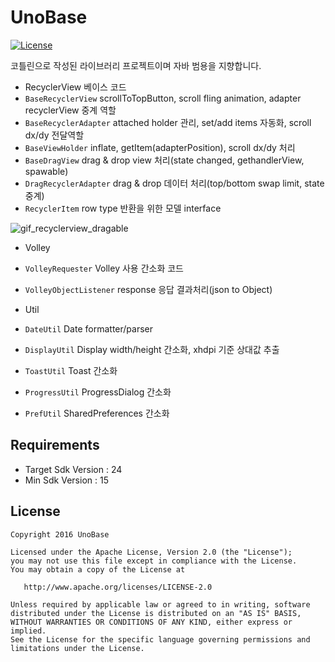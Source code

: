 # UnoBase

[![License](https://img.shields.io/hexpm/l/plug.svg)]()

코틀린으로 작성된 라이브러리 프로젝트이며 자바 범용을 지향합니다.

- RecyclerView 베이스 코드
 - `BaseRecyclerView` scrollToTopButton, scroll fling animation, adapter recyclerView 중계 역할
 - `BaseRecyclerAdapter` attached holder 관리, set/add items 자동화, scroll dx/dy 전달역할
 - `BaseViewHolder` inflate, getItem(adapterPosition), scroll dx/dy 처리
 - `BaseDragView` drag & drop view 처리(state changed, gethandlerView, spawable)
 - `DragRecyclerAdapter` drag & drop 데이터 처리(top/bottom swap limit, state 중계)
 - `RecyclerItem` row type 반환을 위한 모델 interface

 ![gif_recyclerview_dragable]

- Volley
 - `VolleyRequester` Volley 사용 간소화 코드
 - `VolleyObjectListener` response 응답 결과처리(json to Object)


- Util
 - `DateUtil` Date formatter/parser
 - `DisplayUtil` Display width/height 간소화, xhdpi 기준 상대값 추출
 - `ToastUtil` Toast 간소화
 - `ProgressUtil` ProgressDialog 간소화
 - `PrefUtil` SharedPreferences 간소화

## Requirements

- Target Sdk Version : 24
- Min Sdk Version : 15

## License

```
Copyright 2016 UnoBase

Licensed under the Apache License, Version 2.0 (the "License");
you may not use this file except in compliance with the License.
You may obtain a copy of the License at

   http://www.apache.org/licenses/LICENSE-2.0

Unless required by applicable law or agreed to in writing, software
distributed under the License is distributed on an "AS IS" BASIS,
WITHOUT WARRANTIES OR CONDITIONS OF ANY KIND, either express or implied.
See the License for the specific language governing permissions and
limitations under the License.
```

[gif_recyclerview_dragable]: resource/gif_recyclerview_dragable.gif
